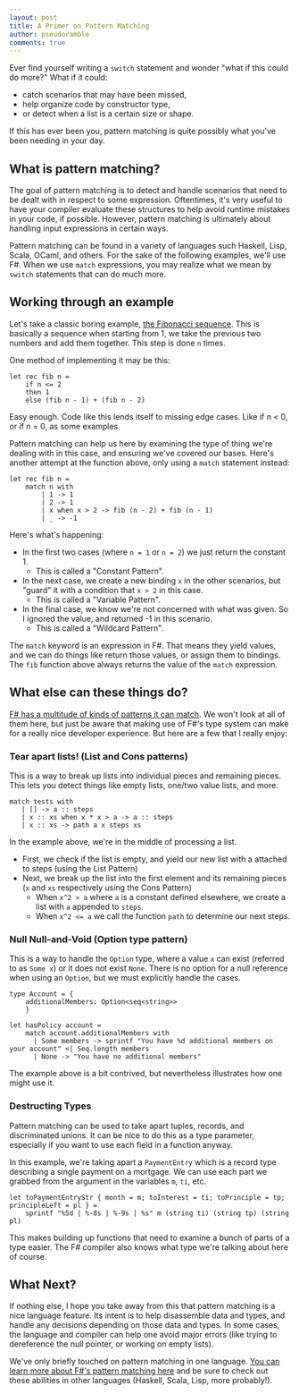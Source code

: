 ```yaml
---
layout: post
title: A Primer on Pattern Matching
author: pseudoramble
comments: true
---
```


Ever find yourself writing a `switch` statement and wonder "what if this could do more?" What if it could:

 * catch scenarios that may have been missed,
 * help organize code by constructor type,
 * or detect when a list is a certain size or shape.

If this has ever been you, pattern matching is quite possibly what you've been needing in your day.

## What is pattern matching?

The goal of pattern matching is to detect and handle scenarios that need to be dealt with in respect to some expression. Oftentimes, it's very useful to have your compiler evaluate these structures to help avoid runtime mistakes in your code, if possible. However, pattern matching is ultimately about handling input expressions in certain ways.

Pattern matching can be found in a variety of languages such Haskell, Lisp, Scala, OCaml, and others. For the sake of the following examples, we'll use F#. When we use `match` expressions, you may realize what we mean by `switch` statements that can do much more.

## Working through an example

Let's take a classic boring example, [the Fibonacci sequence](https://en.wikipedia.org/wiki/Fibonacci_number). This is basically a sequence when starting from 1, we take the previous two numbers and add them together. This step is done `n` times.

One method of implementing it may be this:

    let rec fib n =
        if n <= 2
        then 1
        else (fib n - 1) + (fib n - 2)
        
Easy enough. Code like this lends itself to missing edge cases. Like if n < 0, or if n = 0, as some examples. 

Pattern matching can help us here by examining the type of thing we're dealing with in this case, and ensuring we've covered our bases. Here's another attempt at the function above, only using a `match` statement instead:

    let rec fib n =
        match n with
            | 1 -> 1
            | 2 -> 1
            | x when x > 2 -> fib (n - 2) + fib (n - 1)
            | _ -> -1

Here's what's happening:

 * In the first two cases (where `n = 1` or `n = 2`) we just return the constant 1. 
   * This is called a "Constant Pattern".
 * In the next case, we create a new binding `x` in the other scenarios, but "guard" it with a condition that `x > 2` in this case.
   * This is called a "Variable Pattern".
 * In the final case, we know we're not concerned with what was given. So I ignored the value, and returned -1 in this scenario.
   * This is called a "Wildcard Pattern". 
 
The `match` keyword is an expression in F#. That means they yield values, and we can do things like return those values, or assign them to bindings. The `fib` function above always returns the value of the `match` expression.

## What else can these things do?

[F# has a multitude of kinds of patterns it can match](https://msdn.microsoft.com/visualfsharpdocs/conceptual/pattern-matching-%5bfsharp%5d). We won't look at all of them here, but just be aware that making use of F#'s type system can make for a really nice developer experience. But here are a few that I really enjoy:

### Tear apart lists! (List and Cons patterns)
 
 This is a way to break up lists into individual pieces and remaining pieces. This lets you detect things like empty lists, one/two value lists, and more.
 
    match tests with
       | [] -> a :: steps
       | x :: xs when x * x > a -> a :: steps
       | x :: xs -> path a x steps xs

In the example above, we're in the middle of processing a list. 

 * First, we check if the list is empty, and yield our new list with a attached to steps (using the List Pattern)
 * Next, we break up the list into the first element and its remaining pieces (`x` and `xs` respectively using the Cons Pattern)
   * When `x^2 > a` where `a` is a constant defined elsewhere, we create a list with `a` appended to `steps`. 
   * When `x^2 <= a` we call the function `path` to determine our next steps. 

### Null Null-and-Void (Option type pattern)

This is a way to handle the `Option` type, where a value `x` can exist (referred to as `Some x`) or it does not exist `None`. There is no option for a null reference when using an `Option`, but we must explicitly handle the cases.

    type Account = {
        additionalMembers: Option<seq<string>>
        }
        
    let hasPolicy account =
        match account.additionalMembers with
          | Some members -> sprintf "You have %d additional members on your account" <| Seq.length members
          | None -> "You have no additional members"
          
The example above is a bit contrived, but nevertheless illustrates how one might use it.

### Destructing Types

Pattern matching can be used to take apart tuples, records, and discriminated unions. It can be nice to do this as a type parameter, especially if you want to use each field in a function anyway.

In this example, we're taking apart a `PaymentEntry` which is a record type describing a single payment on a mortgage. We can use each part we grabbed from the argument in the variables `m`, `ti`, etc.

    let toPaymentEntryStr { month = m; toInterest = ti; toPrinciple = tp; principleLeft = pl } =
        sprintf "%5d | %-8s | %-9s | %s" m (string ti) (string tp) (string pl)

This makes building up functions that need to examine a bunch of parts of a type easier. The F# compiler also knows what type we're talking about here of course.

## What Next?

If nothing else, I hope you take away from this that pattern matching is a nice language feature. Its intent is to help disassemble data and types, and handle any decisions depending on those data and types. In some cases, the language and compiler can help one avoid major errors (like trying to dereference the null pointer, or working on empty lists).

We've only briefly touched on pattern matching in one language. [You can learn more about F#'s pattern matching here](https://msdn.microsoft.com/visualfsharpdocs/conceptual/pattern-matching-%5bfsharp%5d) and be sure to check out these abilities in other languages (Haskell, Scala, Lisp, more probably!).
